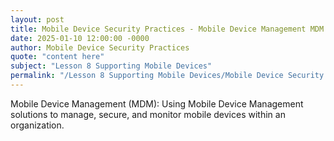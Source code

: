 ```yaml
---
layout: post
title: Mobile Device Security Practices - Mobile Device Management MDM
date: 2025-01-10 12:00:00 -0000
author: Mobile Device Security Practices
quote: "content here"
subject: "Lesson 8 Supporting Mobile Devices"
permalink: "/Lesson 8 Supporting Mobile Devices/Mobile Device Security Practices/Mobile Device Security Practices - Mobile Device Management MDM"
---
```


Mobile Device Management (MDM): Using Mobile Device Management solutions to manage, secure, and monitor mobile devices within an organization.
